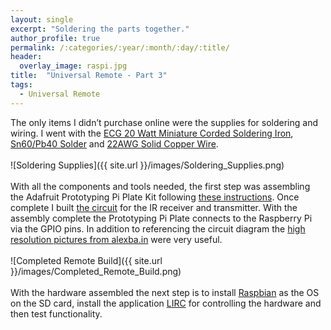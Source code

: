 ```yaml
---
layout: single
excerpt: "Soldering the parts together."
author_profile: true
permalink: /:categories/:year/:month/:day/:title/
header:
  overlay_image: raspi.jpg
title:  "Universal Remote - Part 3"
tags:
  - Universal Remote
---
```


The only items I didn’t purchase online were the supplies for soldering and wiring. I went with the [ECG 20 Watt Miniature Corded Soldering Iron], [Sn60/Pb40 Solder] and [22AWG Solid Copper Wire].
<br><br>
![Soldering Supplies]({{ site.url }}/images/Soldering_Supplies.png)
<br><br>
With all the components and tools needed, the first step was assembling the Adafruit Prototyping Pi Plate Kit following [these instructions]. Once complete I built [the circuit] for the IR receiver and transmitter. With the assembly complete the Prototyping Pi Plate connects to the Raspberry Pi via the GPIO pins. In addition to referencing the circuit diagram the [high resolution pictures from alexba.in] were very useful.
<br><br>
![Completed Remote Build]({{ site.url }}/images/Completed_Remote_Build.png)
<br><br>
With the hardware assembled the next step is to install [Raspbian] as the OS on the SD card, install the application [LIRC] for controlling the hardware and then test functionality.


[ECG 20 Watt Miniature Corded Soldering Iron]: http://www.frys.com/product/7008601
[Sn60/Pb40 Solder]: http://www.frys.com/product/5842273
[22AWG Solid Copper Wire]: http://www.frys.com/product/7716148/
[these instructions]: https://learn.adafruit.com/adafruit-prototyping-pi-plate/solder-it
[the circuit]: https://upverter.com/alexbain/f24516375cfae8b9/Open-Source-Universal-Remote/#/
[high resolution pictures from alexba.in]: http://alexba.in/blog/2013/06/08/open-source-universal-remote-parts-and-pictures/
[Raspbian]: https://www.raspberrypi.org/downloads/raspbian/
[LIRC]: http://www.lirc.org/ 
